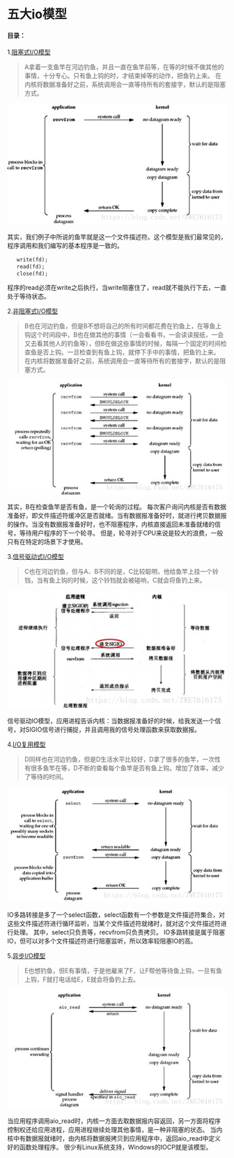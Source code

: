 # 五大io模型

#### 目录：
1.[阻塞式I/O模型](blocking)
  >A拿着一支鱼竿在河边钓鱼，并且一直在鱼竿前等，在等的时候不做其他的事情，十分专心。只有鱼上钩的时，才结束掉等的动作，把鱼钓上来。 
  >在内核将数据准备好之前，系统调用会一直等待所有的套接字，默认的是阻塞方式。

![avatar](asset/blocking.png)

其实，我们例子中所说的鱼竿就是这一个文件描述符。这个模型是我们最常见的，程序调用和我们编写的基本程序是一致的。
```fd=connect();
   write(fd);
   read(fd);
   close(fd);
   ```
   程序的read必须在write之后执行，当write阻塞住了，read就不能执行下去，一直处于等待状态。
   
2.[非阻塞式I/O模型](noblocking)
>B也在河边钓鱼，但是B不想将自己的所有时间都花费在钓鱼上，在等鱼上钩这个时间段中，B也在做其他的事情（一会看看书，一会读读报纸，一会又去看其他人的钓鱼等），但B在做这些事情的时候，每隔一个固定的时间检查鱼是否上钩。一旦检查到有鱼上钩，就停下手中的事情，把鱼钓上来。
>在内核将数据准备好之前，系统调用会一直等待所有的套接字，默认的是阻塞方式。
  
![avatar](asset/noblocking.png)

其实，B在检查鱼竿是否有鱼，是一个轮询的过程。
每次客户询问内核是否有数据准备好，即文件描述符缓冲区是否就绪。当有数据报准备好时，就进行拷贝数据报的操作。当没有数据报准备好时，也不阻塞程序，内核直接返回未准备就绪的信号，等待用户程序的下一个轮寻。
但是，轮寻对于CPU来说是较大的浪费，一般只有在特定的场景下才使用。

3.[信号驱动式I/O模型](signal) 
>C也在河边钓鱼，但与A、B不同的是，C比较聪明，他给鱼竿上挂一个铃铛，当有鱼上钩的时候，这个铃铛就会被碰响，C就会将鱼钓上来。

![avatar](asset/signal.png)

信号驱动IO模型，应用进程告诉内核：当数据报准备好的时候，给我发送一个信号，对SIGIO信号进行捕捉，并且调用我的信号处理函数来获取数据报。

4.[I/O复用模型](multiplexing) 
>D同样也在河边钓鱼，但是D生活水平比较好，D拿了很多的鱼竿，一次性有很多鱼竿在等，D不断的查看每个鱼竿是否有鱼上钩。增加了效率，减少了等待的时间。

![avatar](asset/multiplexing.png)

IO多路转接是多了一个select函数，select函数有一个参数是文件描述符集合，对这些文件描述符进行循环监听，当某个文件描述符就绪时，就对这个文件描述符进行处理。
其中，select只负责等，recvfrom只负责拷贝。
IO多路转接是属于阻塞IO，但可以对多个文件描述符进行阻塞监听，所以效率较阻塞IO的高。

5.[异步I/O模型](asynchronous) 
>E也想钓鱼，但E有事情，于是他雇来了F，让F帮他等待鱼上钩，一旦有鱼上钩，F就打电话给E，E就会将鱼钓上去。

![avatar](asset/asynchronous.png)

当应用程序调用aio_read时，内核一方面去取数据报内容返回，另一方面将程序控制权还给应用进程，应用进程继续处理其他事情，是一种非阻塞的状态。
当内核中有数据报就绪时，由内核将数据报拷贝到应用程序中，返回aio_read中定义好的函数处理程序。
很少有Linux系统支持，Windows的IOCP就是该模型。